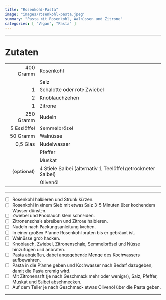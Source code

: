 ```yaml
---
title: "Rosenkohl-Pasta"
image: "images/rosenkohl-pasta.jpeg"
summary: "Pasta mit Rosenkohl, Walnüssen und Zitrone"
categories: [ "Vegan", "Pasta" ]
---
```


---

# Zutaten

|             |                                                              |
|------------:|:-------------------------------------------------------------|
|   400 Gramm | Rosenkohl                                                    |
|             | Salz                                                         |
|           1 | Schalotte oder rote Zwiebel                                  |
|           2 | Knoblauchzehen                                               |
|           1 | Zitrone                                                      |
|   250 Gramm | Nudeln                                                       |
| 5 Esslöffel | Semmelbrösel                                                 |
|    50 Gramm | Walnüsse                                                     |
|    0,5 Glas | Nudelwasser                                                  |
|             | Pfeffer                                                      |
|             | Muskat                                                       |
|  (optional) | 4 Stiele Salbei (alternativ 1 Teelöffel getrockneter Salbei) |
|             | Olivenöl                                                     |

---

- [ ] Rosenkohl halbieren und Strunk kürzen.
- [ ] Rosenkohl in einem Sieb mit etwas Salz 3-5 Minuten über kochendem Wasser dünsten.
- [ ] Zwiebel und Knoblauch klein schneiden.
- [ ] Zitronenschale abreiben und Zitrone halbieren.
- [ ] Nudeln nach Packungsanleitung kochen.
- [ ] In einer großen Pfanne Rosenkohl braten bis er gebräunt ist.
- [ ] Walnüsse grob hacken.
- [ ] Knoblauch, Zwiebel, Zitronenschale, Semmelbrösel und Nüsse hinzufügen und anbraten.
- [ ] Pasta abgießen, dabei angegebende Menge des Kochwassers aufbewahren.
- [ ] Pasta in die Pfanne geben und Kochwasser nach Bedarf dazugeben, damit die Pasta cremig wird.
- [ ] Mit Zitronensaft (je nach Geschmack mehr oder weniger), Salz, Pfeffer, Muskat und Salbei abschmecken.
- [ ] Auf dem Teller je nach Geschmack etwas Olivenöl über die Pasta geben.

---
